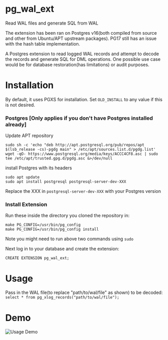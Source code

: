 # pg_wal_ext
Read WAL files and generate SQL from WAL

The extension has been ran on Postgres v16(both compiled from source and other from Ubuntu/APT upstream packages). PG17 still has an issue with the hash table implementation.

A Postgres extension to read logged WAL records and attempt to decode the records and generate SQL for DML operations. One possible use case would be for database restoration(has limitations) or audit purposes.

# Installation
By default, it uses PGXS for installation. Set `OLD_INSTALL` to any value if this is not desired.

### Postgres [Only applies if you don't have Postgres installed already]
Update APT repository
```
sudo sh -c 'echo "deb http://apt.postgresql.org/pub/repos/apt $(lsb_release -cs)-pgdg main" > /etc/apt/sources.list.d/pgdg.list'
wget -qO- https://www.postgresql.org/media/keys/ACCC4CF8.asc | sudo tee /etc/apt/trusted.gpg.d/pgdg.asc &>/dev/null
```

install Postgres with its headers
```
sudo apt update
sudo apt install postgresql postgresql-server-dev-XXX
```
Replace the XXX in `postgresql-server-dev-XXX` with your Postgres version

### Install Extension
Run these inside the directory you cloned the repository in:

```
make PG_CONFIG=/usr/bin/pg_config
make PG_CONFIG=/usr/bin/pg_config install
```
Note you might need to run above two commands using `sudo`

Next log in to your database and create the extension:
```
CREATE EXTENSION pg_wal_ext;
```

# Usage
Pass in the WAL file(to replace "path/to/wal/file" as shown) to be decoded: `select * from pg_xlog_records("path/to/wal/file");`

# Demo
![Usage Demo](assets/sql-from-wal.gif)

